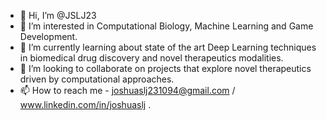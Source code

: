 - 👋 Hi, I’m @JSLJ23
- 👀 I’m interested in Computational Biology, Machine Learning and Game Development.
- 🌱 I’m currently learning about state of the art Deep Learning techniques in biomedical drug discovery and novel therapeutics modalities.
- 💞️ I’m looking to collaborate on projects that explore novel therapeutics driven by computational approaches.
- 📫 How to reach me - joshuaslj231094@gmail.com / www.linkedin.com/in/joshuaslj
.

<!---
JSLJ23/JSLJ23 is a ✨ special ✨ repository because its `README.md` (this file) appears on your GitHub profile.
You can click the Preview link to take a look at your changes.
--->

